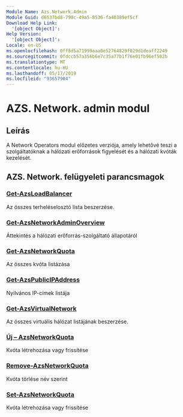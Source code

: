 ```yaml
---
Module Name: Azs.Network.Admin
Module Guid: d6537bd8-790c-49a5-8536-fa40389ef5cf
Download Help Link:
  '[object Object]': 
Help Version:
  '[object Object]': 
Locale: en-US
ms.openlocfilehash: 0ff8d5a71999aaa0e52764829f029d1deaff2249
ms.sourcegitcommit: 0fdccb57a356b6e7c35a77b1f76e01fb96ef582b
ms.translationtype: MT
ms.contentlocale: hu-HU
ms.lasthandoff: 05/17/2019
ms.locfileid: "93657904"
---
```

# AZS. Network. admin modul
## Leírás
A Network Operators modul előzetes verziója, amely lehetővé teszi a szolgáltatóknak a hálózati erőforrások figyelését és a hálózati kvóták kezelését.

## AZS. Network. felügyeleti parancsmagok
### [Get-AzsLoadBalancer](Get-AzsLoadBalancer.md)
Az összes terheléselosztó lista beszerzése.

### [Get-AzsNetworkAdminOverview](Get-AzsNetworkAdminOverview.md)
Áttekintés a hálózati erőforrás-szolgáltató állapotáról

### [Get-AzsNetworkQuota](Get-AzsNetworkQuota.md)
Az összes kvóta listázása

### [Get-AzsPublicIPAddress](Get-AzsPublicIPAddress.md)
Nyilvános IP-címek listája

### [Get-AzsVirtualNetwork](Get-AzsVirtualNetwork.md)
Az összes virtuális hálózat listájának beszerzése.

### [Új – AzsNetworkQuota](New-AzsNetworkQuota.md)
Kvóta létrehozása vagy frissítése

### [Remove-AzsNetworkQuota](Remove-AzsNetworkQuota.md)
Kvóta törlése név szerint

### [Set-AzsNetworkQuota](Set-AzsNetworkQuota.md)
Kvóta létrehozása vagy frissítése

